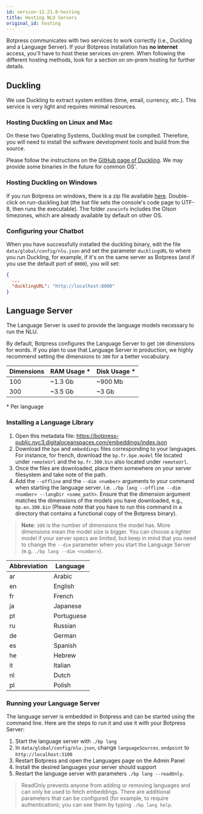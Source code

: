 ```yaml
---
id: version-12.21.0-hosting
title: Hosting NLU Servers
original_id: hosting
---
```


Botpress communicates with two services to work correctly (i.e., Duckling and a Language Server). If your Botpress installation has **no internet** access, you'll have to host these services on-prem. When following the different hosting methods, look for a section on on-prem hosting for further details.

## Duckling
We use Duckling to extract system entities (time, email, currency, etc.). This service is very light and requires minimal resources.

### Hosting Duckling on **Linux and Mac**
On these two Operating Systems, Duckling must be compiled. Therefore, you will need to install the software development tools and build from the source.

Please follow the instructions on the [GitHub page of Duckling](https://github.com/facebook/duckling). We may provide some binaries in the future for common OS'.

### Hosting Duckling on **Windows**
If you run Botpress on windows, there is a zip file available [here](https://s3.amazonaws.com/botpress-binaries/tools/duckling/duckling-windows.zip).
Double-click on run-duckling.bat (the bat file sets the console's code page to UTF-8, then runs the executable). The folder `zoneinfo` includes the Olson timezones, which are already available by default on other OS.

### Configuring your Chatbot
When you have successfully installed the duckling binary, edit the file `data/global/config/nlu.json` and set the parameter `ducklingURL` to where you run Duckling, for example, if it's on the same server as Botpress (and if you use the default port of `8000`), you will set:

```json
{
  ...
  "ducklingURL": "http://localhost:8000"
}
```

## Language Server

The Language Server is used to provide the language models necessary to run the NLU.

By default, Botpress configures the Language Server to get `100` dimensions for words. If you plan to use that Language Server in production, we highly recommend setting the dimensions to `300` for a better vocabulary.

| Dimensions | RAM Usage \* | Disk Usage \* |
| ---------- | ------------ | ------------- |
| 100        | ~1.3 Gb      | ~900 Mb       |
| 300        | ~3.5 Gb      | ~3 Gb         |

\* Per language

### Installing a Language Library
1. Open this metadata file: https://botpress-public.nyc3.digitaloceanspaces.com/embeddings/index.json
2. Download the `bpe` and `embeddings` files corresponding to your languages. For instance, for french, download the `bp.fr.bpe.model` file located under `remoteUrl` and the `bp.fr.300.bin` also located under `remoteUrl`.
3. Once the files are downloaded, place them somewhere on your server filesystem and take note of the path.
4. Add the `--offline` and the `--dim <number>` arguments to your command when starting the language server. i.e. `./bp lang --offline --dim <number> --langDir <some_path>`. Ensure that the dimension argument matches the dimensions of the models you have downloaded, e.g., `bp.en.300.bin` (Please note that you have to run this command in a directory that contains a functional copy of the Botpress binary).

> **Note**: `300` is the number of dimensions the model has. More dimensions mean the model size is bigger. You can choose a lighter model if your server specs are limited, but keep in mind that you need to change the `--dim` parameter when you start the Language Server (e.g. `./bp lang --dim <number>`).

| Abbreviation | Language   |
| ------------ | ---------- |
| ar           | Arabic     |
| en           | English    |
| fr           | French     |
| ja           | Japanese   |
| pt           | Portuguese |
| ru           | Russian    |
| de           | German     |
| es           | Spanish    |
| he           | Hebrew     |
| it           | Italian    |
| nl           | Dutch      |
| pl           | Polish     |

### Running your Language Server
The language server is embedded in Botpress and can be started using the command line. Here are the steps to run it and use it with your Botpress Server:

1. Start the language server with `./bp lang`
2. In `data/global/config/nlu.json`, change `languageSources.endpoint` to `http://localhost:3100`
3. Restart Botpress and open the Languages page on the Admin Panel
4. Install the desired languages your server should support
5. Restart the language server with parameters `./bp lang --readOnly`.

> ReadOnly prevents anyone from adding or removing languages and can only be used to fetch embeddings. There are additional parameters that can be configured (for example, to require authentication); you can see them by typing `./bp lang help`.

